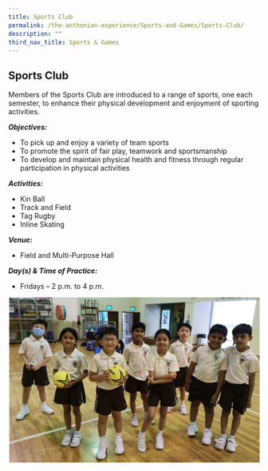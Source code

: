 ```yaml
---
title: Sports Club
permalink: /the-anthonian-experience/Sports-and-Games/Sports-Club/
description: ""
third_nav_title: Sports & Games
---
```

## Sports Club

Members of the Sports Club are introduced to a range of sports, one each semester, to enhance their physical development and enjoyment of sporting activities. 


_**Objectives:**_

*   To pick up and enjoy a variety of team sports 
*   To promote the spirit of fair play, teamwork and sportsmanship 
*   To develop and maintain physical health and fitness through regular participation in physical activities


_**Activities:**_

*   Kin Ball
*   Track and Field
*   Tag Rugby
*   Inline Skating
  

_**Venue:**_

*   Field and Multi-Purpose Hall 


_**Day(s) & Time of Practice:**_

*   Fridays – 2 p.m. to 4 p.m.

![](/images/Sport%20club.png)